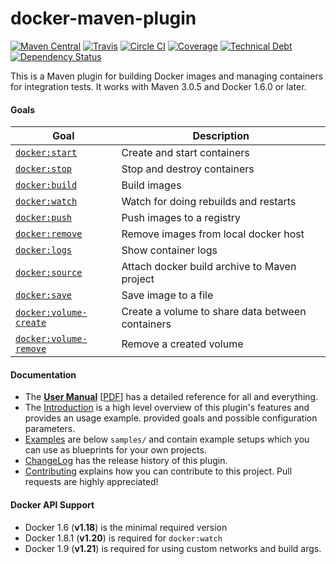 # docker-maven-plugin

[![Maven Central](https://maven-badges.herokuapp.com/maven-central/io.fabric8/docker-maven-plugin/badge.svg?style=flat-square)](https://maven-badges.herokuapp.com/maven-central/io.fabric8/docker-maven-plugin/)
[![Travis](https://secure.travis-ci.org/fabric8io/docker-maven-plugin.png)](http://travis-ci.org/fabric8io/docker-maven-plugin)
[![Circle CI](https://circleci.com/gh/fabric8io/docker-maven-plugin/tree/master.svg?style=shield)](https://circleci.com/gh/fabric8io/docker-maven-plugin/tree/master)
[![Coverage](https://img.shields.io/sonar/https/sonarqube.com/io.fabric8:docker-maven-plugin/coverage.svg)](https://sonarqube.com/overview?id=io.fabric8%3Adocker-maven-plugin)
[![Technical Debt](https://img.shields.io/sonar/https/sonarqube.com/io.fabric8:docker-maven-plugin/tech_debt.svg)](https://sonarqube.com/overview?id=io.fabric8%3Adocker-maven-plugin)
[![Dependency Status](https://www.versioneye.com/java/io.fabric8:docker-maven-plugin/badge?style=flat)](https://www.versioneye.com/java/io.fabric8:docker-maven-plugin/)

This is a Maven plugin for building Docker images and managing containers for integration tests.
It works with Maven 3.0.5 and Docker 1.6.0 or later.

#### Goals

| Goal                                          | Description                           |
| --------------------------------------------- | ------------------------------------- |
| [`docker:start`](https://fabric8io.github.io/docker-maven-plugin/#docker:start)   | Create and start containers           |
| [`docker:stop`](https://fabric8io.github.io/docker-maven-plugin/#docker:stop)     | Stop and destroy containers           |
| [`docker:build`](https://fabric8io.github.io/docker-maven-plugin/#docker:build)   | Build images                          |
| [`docker:watch`](https://fabric8io.github.io/docker-maven-plugin/#docker:watch)   | Watch for doing rebuilds and restarts |
| [`docker:push`](https://fabric8io.github.io/docker-maven-plugin/#docker:push)     | Push images to a registry             |
| [`docker:remove`](https://fabric8io.github.io/docker-maven-plugin/#docker:remove) | Remove images from local docker host  |
| [`docker:logs`](https://fabric8io.github.io/docker-maven-plugin/#docker:logs)     | Show container logs                   |
| [`docker:source`](https://fabric8io.github.io/docker-maven-plugin/#docker:source) | Attach docker build archive to Maven project |
| [`docker:save`](https://fabric8io.github.io/docker-maven-plugin/#docker:save)     | Save image to a file             |
| [`docker:volume-create`](https://fabric8io.github.io/docker-maven-plugin/#docker:volume-create) | Create a volume to share data between containers |
| [`docker:volume-remove`](https://fabric8io.github.io/docker-maven-plugin/#docker:volume-remove) | Remove a created volume |

#### Documentation

* The **[User Manual](https://fabric8io.github.io/docker-maven-plugin)** [[PDF](https://fabric8io.github.io/docker-maven-plugin/docker-maven-plugin.pdf)] has a detailed reference for all and everything.
* The [Introduction](doc/intro.md) is a high level
  overview of this plugin's features and provides an usage example.
  provided goals and possible configuration parameters.
* [Examples](doc/examples.md) are below `samples/` and contain example
  setups which you can use as blueprints for your own projects.
* [ChangeLog](doc/changelog.md) has the release history of this plugin.
* [Contributing](CONTRIBUTING.md) explains how you can contribute to this project. Pull requests are highly appreciated!


#### Docker API Support

* Docker 1.6 (**v1.18**) is the minimal required version
* Docker 1.8.1 (**v1.20**) is required for `docker:watch`
* Docker 1.9 (**v1.21**) is required for using custom networks and build args.

